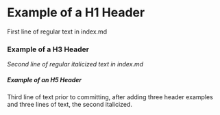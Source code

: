 # Example of a H1 Header
First line of regular text in index.md
### Example of a H3 Header
_Second line of regular italicized text in index.md_
##### Example of an H5 Header
Third line of text prior to committing, after adding three header examples and three lines of text, the second italicized.
